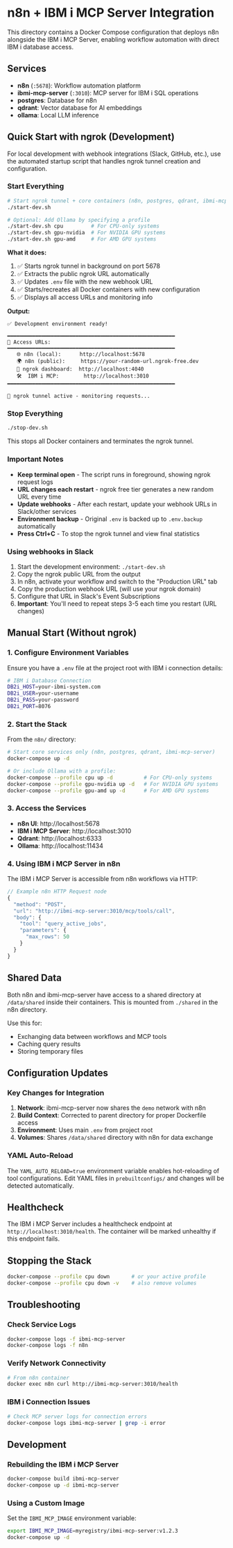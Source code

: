 # n8n + IBM i MCP Server Integration

This directory contains a Docker Compose configuration that deploys n8n alongside the IBM i MCP Server, enabling workflow automation with direct IBM i database access.

## Services

- **n8n** (`:5678`): Workflow automation platform
- **ibmi-mcp-server** (`:3010`): MCP server for IBM i SQL operations
- **postgres**: Database for n8n
- **qdrant**: Vector database for AI embeddings
- **ollama**: Local LLM inference

## Quick Start with ngrok (Development)

For local development with webhook integrations (Slack, GitHub, etc.), use the automated startup script that handles ngrok tunnel creation and configuration.

### Start Everything

```bash
# Start ngrok tunnel + core containers (n8n, postgres, qdrant, ibmi-mcp-server)
./start-dev.sh

# Optional: Add Ollama by specifying a profile
./start-dev.sh cpu         # For CPU-only systems
./start-dev.sh gpu-nvidia  # For NVIDIA GPU systems
./start-dev.sh gpu-amd     # For AMD GPU systems
```

**What it does:**
1. ✅ Starts ngrok tunnel in background on port 5678
2. ✅ Extracts the public ngrok URL automatically
3. ✅ Updates `.env` file with the new webhook URL
4. ✅ Starts/recreates all Docker containers with new configuration
5. ✅ Displays all access URLs and monitoring info

**Output:**
```
✅ Development environment ready!

━━━━━━━━━━━━━━━━━━━━━━━━━━━━━━━━━━━━━━━━━━━━━━━━━━━━━━
📌 Access URLs:
━━━━━━━━━━━━━━━━━━━━━━━━━━━━━━━━━━━━━━━━━━━━━━━━━━━━━━
   🌐 n8n (local):      http://localhost:5678
   🌍 n8n (public):     https://your-random-url.ngrok-free.dev
   🔧 ngrok dashboard:  http://localhost:4040
   🛠️  IBM i MCP:        http://localhost:3010
━━━━━━━━━━━━━━━━━━━━━━━━━━━━━━━━━━━━━━━━━━━━━━━━━━━━━━

📡 ngrok tunnel active - monitoring requests...
```

### Stop Everything

```bash
./stop-dev.sh
```

This stops all Docker containers and terminates the ngrok tunnel.

### Important Notes

- **Keep terminal open** - The script runs in foreground, showing ngrok request logs
- **URL changes each restart** - ngrok free tier generates a new random URL every time
- **Update webhooks** - After each restart, update your webhook URLs in Slack/other services
- **Environment backup** - Original `.env` is backed up to `.env.backup` automatically
- **Press Ctrl+C** - To stop the ngrok tunnel and view final statistics

### Using webhooks in Slack

1. Start the development environment: `./start-dev.sh`
2. Copy the ngrok public URL from the output
3. In n8n, activate your workflow and switch to the "Production URL" tab
4. Copy the production webhook URL (will use your ngrok domain)
5. Configure that URL in Slack's Event Subscriptions
6. **Important**: You'll need to repeat steps 3-5 each time you restart (URL changes)

## Manual Start (Without ngrok)

### 1. Configure Environment Variables

Ensure you have a `.env` file at the project root with IBM i connection details:

```bash
# IBM i Database Connection
DB2i_HOST=your-ibmi-system.com
DB2i_USER=your-username
DB2i_PASS=your-password
DB2i_PORT=8076
```

### 2. Start the Stack

From the `n8n/` directory:

```bash
# Start core services only (n8n, postgres, qdrant, ibmi-mcp-server)
docker-compose up -d

# Or include Ollama with a profile:
docker-compose --profile cpu up -d          # For CPU-only systems
docker-compose --profile gpu-nvidia up -d   # For NVIDIA GPU systems
docker-compose --profile gpu-amd up -d      # For AMD GPU systems
```

### 3. Access the Services

- **n8n UI**: http://localhost:5678
- **IBM i MCP Server**: http://localhost:3010
- **Qdrant**: http://localhost:6333
- **Ollama**: http://localhost:11434

### 4. Using IBM i MCP Server in n8n

The IBM i MCP Server is accessible from n8n workflows via HTTP:

```javascript
// Example n8n HTTP Request node
{
  "method": "POST",
  "url": "http://ibmi-mcp-server:3010/mcp/tools/call",
  "body": {
    "tool": "query_active_jobs",
    "parameters": {
      "max_rows": 50
    }
  }
}
```

## Shared Data

Both n8n and ibmi-mcp-server have access to a shared directory at `/data/shared` inside their containers. This is mounted from `./shared` in the n8n directory.

Use this for:
- Exchanging data between workflows and MCP tools
- Caching query results
- Storing temporary files

## Configuration Updates

### Key Changes for Integration

1. **Network**: ibmi-mcp-server now shares the `demo` network with n8n
2. **Build Context**: Corrected to parent directory for proper Dockerfile access
3. **Environment**: Uses main `.env` from project root
4. **Volumes**: Shares `/data/shared` directory with n8n for data exchange

### YAML Auto-Reload

The `YAML_AUTO_RELOAD=true` environment variable enables hot-reloading of tool configurations. Edit YAML files in `prebuiltconfigs/` and changes will be detected automatically.

## Healthcheck

The IBM i MCP Server includes a healthcheck endpoint at `http://localhost:3010/health`. The container will be marked unhealthy if this endpoint fails.

## Stopping the Stack

```bash
docker-compose --profile cpu down       # or your active profile
docker-compose --profile cpu down -v    # also remove volumes
```

## Troubleshooting

### Check Service Logs

```bash
docker-compose logs -f ibmi-mcp-server
docker-compose logs -f n8n
```

### Verify Network Connectivity

```bash
# From n8n container
docker exec n8n curl http://ibmi-mcp-server:3010/health
```

### IBM i Connection Issues

```bash
# Check MCP server logs for connection errors
docker-compose logs ibmi-mcp-server | grep -i error
```

## Development

### Rebuilding the IBM i MCP Server

```bash
docker-compose build ibmi-mcp-server
docker-compose up -d ibmi-mcp-server
```

### Using a Custom Image

Set the `IBMI_MCP_IMAGE` environment variable:

```bash
export IBMI_MCP_IMAGE=myregistry/ibmi-mcp-server:v1.2.3
docker-compose up -d
```
